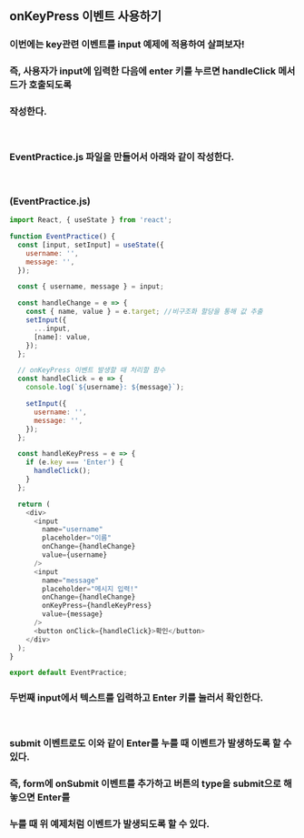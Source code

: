 ## onKeyPress 이벤트 사용하기

### 이번에는 key관련 이벤트를 input 예제에 적용하여 살펴보자!

### 즉, 사용자가 input에 입력한 다음에 enter 키를 누르면 handleClick 메서드가 호출되도록

### 작성한다.

<br>

### EventPractice.js 파일을 만들어서 아래와 같이 작성한다.

<br>

### (EventPractice.js)

```javascript
import React, { useState } from 'react';

function EventPractice() {
  const [input, setInput] = useState({
    username: '',
    message: '',
  });

  const { username, message } = input;

  const handleChange = e => {
    const { name, value } = e.target; //비구조화 할당을 통해 값 추출
    setInput({
      ...input,
      [name]: value,
    });
  };

  // onKeyPress 이벤트 발생할 때 처리할 함수
  const handleClick = e => {
    console.log(`${username}: ${message}`);

    setInput({
      username: '',
      message: '',
    });
  };

  const handleKeyPress = e => {
    if (e.key === 'Enter') {
      handleClick();
    }
  };

  return (
    <div>
      <input
        name="username"
        placeholder="이름"
        onChange={handleChange}
        value={username}
      />
      <input
        name="message"
        placeholder="메시지 입력!"
        onChange={handleChange}
        onKeyPress={handleKeyPress}
        value={message}
      />
      <button onClick={handleClick}>확인</button>
    </div>
  );
}

export default EventPractice;
```

### 두번째 input에서 텍스트를 입력하고 Enter 키를 눌러서 확인한다.

<br>

### submit 이벤트로도 이와 같이 Enter를 누를 때 이벤트가 발생하도록 할 수 있다.

### 즉, form에 onSubmit 이벤트를 추가하고 버튼의 type을 submit으로 해놓으면 Enter를

### 누를 때 위 예제처럼 이벤트가 발생되도록 할 수 있다.
